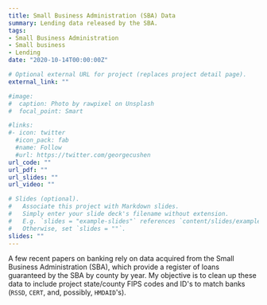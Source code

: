 ```yaml
---
title: Small Business Administration (SBA) Data
summary: Lending data released by the SBA.
tags:
- Small Business Administration
- Small business
- Lending
date: "2020-10-14T00:00:00Z"

# Optional external URL for project (replaces project detail page).
external_link: ""

#image:
#  caption: Photo by rawpixel on Unsplash
#  focal_point: Smart

#links:
#- icon: twitter
  #icon_pack: fab
  #name: Follow
  #url: https://twitter.com/georgecushen
url_code: ""
url_pdf: ""
url_slides: ""
url_video: ""

# Slides (optional).
#   Associate this project with Markdown slides.
#   Simply enter your slide deck's filename without extension.
#   E.g. `slides = "example-slides"` references `content/slides/example-slides.md`.
#   Otherwise, set `slides = ""`.
slides: ""
---
```


A few recent papers on banking rely on data acquired from the Small Business Administration (SBA), which provide a register of loans guaranteed by the SBA by county by year.  My objective is to clean up these data to include project state/county FIPS codes and ID's to match banks (`RSSD`, `CERT`, and, possibly, `HMDAID`'s).  
